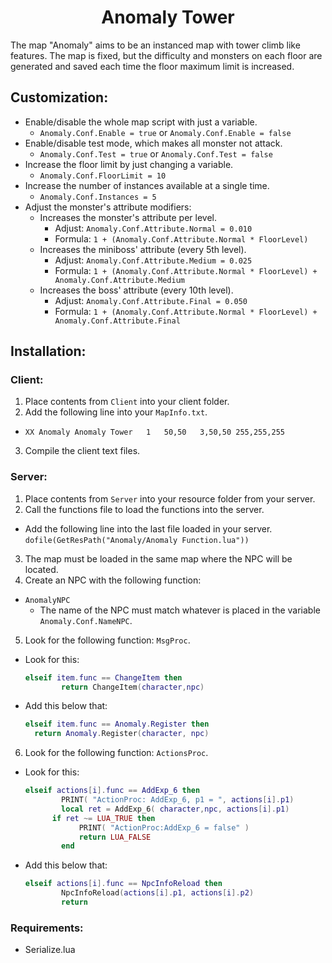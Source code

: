 <h1 align="center">Anomaly Tower</h1>

The map "Anomaly" aims to be an instanced map with tower climb like features. The map is fixed, but the difficulty and monsters on each floor are generated and saved each time the floor maximum limit is increased.

## Customization:
* Enable/disable the whole map script with just a variable.
  * `Anomaly.Conf.Enable = true` or `Anomaly.Conf.Enable = false`
* Enable/disable test mode, which makes all monster not attack.
  * `Anomaly.Conf.Test = true` or `Anomaly.Conf.Test = false`
* Increase the floor limit by just changing a variable.
  * `Anomaly.Conf.FloorLimit = 10`
* Increase the number of instances available at a single time.
  * `Anomaly.Conf.Instances = 5`
* Adjust the monster's attribute modifiers:
  * Increases the monster's attribute per level.
    * Adjust: `Anomaly.Conf.Attribute.Normal = 0.010`
    * Formula: `1 + (Anomaly.Conf.Attribute.Normal * FloorLevel)`
  * Increases the miniboss' attribute (every 5th level).
    * Adjust: `Anomaly.Conf.Attribute.Medium = 0.025`
    * Formula: `1 + (Anomaly.Conf.Attribute.Normal * FloorLevel) + Anomaly.Conf.Attribute.Medium`
  * Increases the boss' attribute (every 10th level).
    * Adjust: `Anomaly.Conf.Attribute.Final = 0.050`
    * Formula: `1 + (Anomaly.Conf.Attribute.Normal * FloorLevel) + Anomaly.Conf.Attribute.Final`

## Installation:
### Client:
1. Place contents from `Client` into your client folder.
2. Add the following line into your `MapInfo.txt`.
  * `XX	Anomaly	Anomaly Tower	1	50,50	3,50,50	255,255,255`
3. Compile the client text files.
### Server:
1. Place contents from `Server` into your resource folder from your server.
2. Call the functions file to load the functions into the server.
  * Add the following line into the last file loaded in your server.
    ```dofile(GetResPath("Anomaly/Anomaly Function.lua"))```
3. The map must be loaded in the same map where the NPC will be located.
4. Create an NPC with the following function:
  * `AnomalyNPC`
    * The name of the NPC must match whatever is placed in the variable `Anomaly.Conf.NameNPC`.
5. Look for the following function: `MsgProc`.
  * Look for this:
  	```lua
    elseif item.func == ChangeItem then
			return ChangeItem(character,npc)
    ```
  * Add this below that:
  	``` lua
    elseif item.func == Anomaly.Register then
      return Anomaly.Register(character, npc)
    ```
6. Look for the following function: `ActionsProc`.
  * Look for this:
    ```lua 
    elseif actions[i].func == AddExp_6 then
			PRINT( "ActionProc: AddExp_6, p1 = ", actions[i].p1)
			local ret = AddExp_6( character,npc, actions[i].p1)
		  if ret ~= LUA_TRUE then
				PRINT( "ActionProc:AddExp_6 = false" )
				return LUA_FALSE
			end
    ```
  * Add this below that:
    ```lua
    elseif actions[i].func == NpcInfoReload then
			NpcInfoReload(actions[i].p1, actions[i].p2)
			return
    ```



### Requirements:
* Serialize.lua
